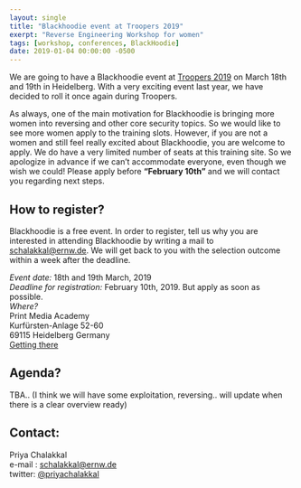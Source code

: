 ```yaml
---
layout: single
title: "Blackhoodie event at Troopers 2019"
exerpt: "Reverse Engineering Workshop for women"
tags: [workshop, conferences, BlackHoodie]
date: 2019-01-04 00:00:00 -0500
---
```


We are going to have a Blackhoodie event at [Troopers 2019](https://www.troopers.de/) on March 18th and 19th in Heidelberg. With a very exciting event last year, we have decided to roll it once again during Troopers.


As always, one of the main motivation for Blackhoodie is bringing more women into reversing and other core security topics. So we would like to see more women apply to the training slots. However, if you are not a women and still feel really excited about Blackhoodie, you are welcome to apply. We do have a very limited number of seats at this training site. So we apologize in advance if we can’t accommodate everyone, even though we wish we could! Please apply before **“February 10th”** and we will contact you regarding next steps.

## How to register?
Blackhoodie is a free event. In order to register, tell us why you are interested in attending Blackhoodie by writing a mail to [schalakkal@ernw.de](mailto:schalakkal@ernw.de.). We will get back to you with the selection outcome within a week after the deadline.

*Event date:* 18th and 19th March, 2019  
*Deadline for registration:* February 10th, 2019. But apply as soon as possible.  
*Where?*  
Print Media Academy  
Kurfürsten-Anlage 52-60  
69115 Heidelberg Germany  
[Getting there](https://troopers.de/travel/)

## Agenda?
TBA.. (I think we will have some exploitation, reversing.. will update when there is a clear overview ready)

## Contact:
Priya Chalakkal  
e-mail : [schalakkal@ernw.de](mailto:schalakkal@ernw.de)  
twitter: [@priyachalakkal](https://twitter.com/priyachalakkal)  